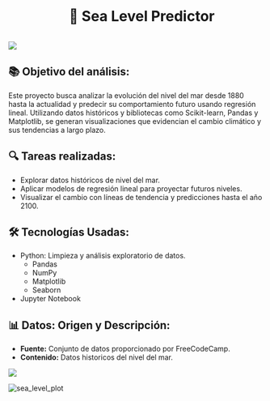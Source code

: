 <!--h2 without bottom border-->
<div id="user-content-toc">
  <ul align="center">
    <summary><h1 style="display: inline-block"> 🌊 Sea Level Predictor </h1></summary>
  </ul>
</div>

<!--horizontal divider(gradiant)-->
<img src="https://user-images.githubusercontent.com/73097560/115834477-dbab4500-a447-11eb-908a-139a6edaec5c.gif">


<!--Intro start-->
## 📚 Objetivo del análisis:
Este proyecto busca analizar la evolución del nivel del mar desde 1880 hasta la actualidad y predecir su comportamiento futuro usando regresión lineal. Utilizando datos históricos y bibliotecas como Scikit-learn, Pandas y Matplotlib, se generan visualizaciones que evidencian el cambio climático y sus tendencias a largo plazo.

## 🔍 Tareas realizadas:
- Explorar datos históricos de nivel del mar.
- Aplicar modelos de regresión lineal para proyectar futuros niveles.
- Visualizar el cambio con líneas de tendencia y predicciones hasta el año 2100.

## 🛠 Tecnologías Usadas:
- Python: Limpieza y análisis exploratorio de datos.
  - Pandas
  - NumPy
  - Matplotlib 
  - Seaborn
- Jupyter Notebook

## 📊 Datos: Origen y Descripción:
- **Fuente:** Conjunto de datos proporcionado por FreeCodeCamp.
- **Contenido:** Datos historicos del nivel del mar.


<!--horizontal divider(gradiant)-->
<img src="https://user-images.githubusercontent.com/73097560/115834477-dbab4500-a447-11eb-908a-139a6edaec5c.gif">


![sea_level_plot](https://github.com/user-attachments/assets/fd77ddb2-f577-4637-b0d9-9903e7c5ca1c)
